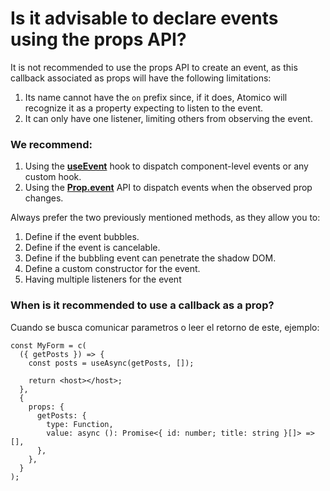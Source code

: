 # Is it advisable to declare events using the props API?

It is not recommended to use the props API to create an event, as this callback associated as props will have the following limitations:

1. Its name cannot have the `on` prefix since, if it does, Atomico will recognize it as a property expecting to listen to the event.
2. It can only have one listener, limiting others from observing the event.

### **We recommend**:

1. Using the [**useEvent**](../../api/hooks/useevent.md) hook to dispatch component-level events or any custom hook.
2. Using the [**Prop.event**](../../api/props/#prop.event) API to dispatch events when the observed prop changes.

Always prefer the two previously mentioned methods, as they allow you to:

1. Define if the event bubbles.
2. Define if the event is cancelable.
3. Define if the bubbling event can penetrate the shadow DOM.
4. Define a custom constructor for the event.
5. Having multiple listeners for the event

### When is it recommended to use a callback as a prop?

Cuando se busca comunicar parametros o leer el retorno de este, ejemplo:

```tsx
const MyForm = c(
  ({ getPosts }) => {
    const posts = useAsync(getPosts, []);

    return <host></host>;
  },
  {
    props: {
      getPosts: {
        type: Function,
        value: async (): Promise<{ id: number; title: string }[]> => [],
      },
    },
  }
);
```
